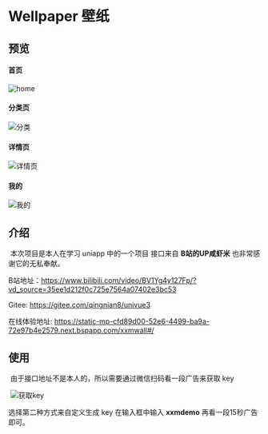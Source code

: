 # Wellpaper 壁纸

## 预览

#### 	首页

![home](/static/images/design/home.jpg)

#### 分类页

![分类](/static/images/design/classify.jpg)

#### 详情页

![详情页](/static/images/design/preview1.jpg)

#### 我的

![我的](/static/images/design/self.jpg)

## 介绍

​	本次项目是本人在学习 uniapp 中的一个项目 接口来自 **B站的UP咸虾米** 也非常感谢它的无私奉献。

B站地址：https://www.bilibili.com/video/BV1Yg4y127Fp/?vd_source=35ee1d212f0c725e7564a07402e3bc53

Gitee:  https://gitee.com/qingnian8/univue3 

在线体验地址: https://static-mp-cfd89d00-52e6-4499-ba9a-72e97b4e2579.next.bspapp.com/xxmwall#/

## 使用

​	由于接口地址不是本人的，所以需要通过微信扫码看一段广告来获取 key 

​	![获取key]( https://api.qingnian8.com/images/accessKeyCode.jpg )

 选择第二种方式来自定义生成 key 在输入框中输入 **xxmdemo** 再看一段15秒广告即可。 